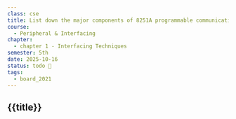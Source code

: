 ```yaml
---
class: cse
title: List down the major components of 8251A programmable communication interface.
course:
  - Peripheral & Interfacing
chapter:
  - chapter 1 - Interfacing Techniques
semester: 5th
date: 2025-10-16
status: todo 🔖
tags:
  - board_2021
---
```


## {{title}}
